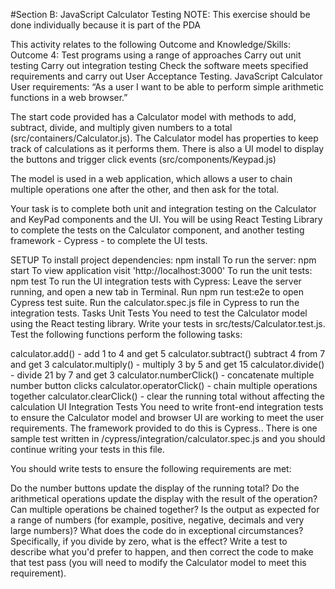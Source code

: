 #Section B: JavaScript Calculator Testing
NOTE: This exercise should be done individually because it is part of the PDA

This activity relates to the following Outcome and Knowledge/Skills:
Outcome 4: Test programs using a range of approaches
Carry out unit testing
Carry out integration testing
Check the software meets specified requirements and carry out User Acceptance Testing.
JavaScript Calculator
User requirements: “As a user I want to be able to perform simple arithmetic functions in a web browser.”

The start code provided has a Calculator model with methods to add, subtract, divide, and multiply given numbers to a total (src/containers/Calculator.js). The Calculator model has properties to keep track of calculations as it performs them. There is also a UI model to display the buttons and trigger click events (src/components/Keypad.js)

The model is used in a web application, which allows a user to chain multiple operations one after the other, and then ask for the total.

Your task is to complete both unit and integration testing on the Calculator and KeyPad components and the UI. You will be using React Testing Library to complete the tests on the Calculator component, and another testing framework - Cypress - to complete the UI tests.

SETUP
To install project dependencies: npm install
To run the server: npm start
To view application visit 'http://localhost:3000'
To run the unit tests: npm test
To run the UI integration tests with Cypress:
Leave the server running, and open a new tab in Terminal.
Run npm run test:e2e to open Cypress test suite.
Run the calculator.spec.js file in Cypress to run the integration tests.
Tasks
Unit Tests
You need to test the Calculator model using the React testing library. Write your tests in src/tests/Calculator.test.js. Test the following functions perform the following tasks:

calculator.add() - add 1 to 4 and get 5
calculator.subtract() subtract 4 from 7 and get 3
calculator.multiply() - multiply 3 by 5 and get 15
calculator.divide() - divide 21 by 7 and get 3
calculator.numberClick() - concatenate multiple number button clicks
calculator.operatorClick() - chain multiple operations together
calculator.clearClick() - clear the running total without affecting the calculation
UI Integration Tests
You need to write front-end integration tests to ensure the Calculator model and browser UI are working to meet the user requirements. The framework provided to do this is Cypress.. There is one sample test written in /cypress/integration/calculator.spec.js and you should continue writing your tests in this file.

You should write tests to ensure the following requirements are met:

Do the number buttons update the display of the running total?
Do the arithmetical operations update the display with the result of the operation?
Can multiple operations be chained together?
Is the output as expected for a range of numbers (for example, positive, negative, decimals and very large numbers)?
What does the code do in exceptional circumstances? Specifically, if you divide by zero, what is the effect? Write a test to describe what you'd prefer to happen, and then correct the code to make that test pass (you will need to modify the Calculator model to meet this requirement).
